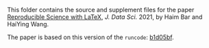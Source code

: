 This folder contains the source and supplement files for the paper 
[Reproducible Science with LaTeX](https://jds-online.org/journal/JDS/article/103/info), *J. Data Sci.* 2021, by Haim Bar and HaiYing Wang. 

The paper is based on this version of the `runcode`: [b1d05bf](https://github.com/Ossifragus/runcode/commit/b1d05bf5c897f00ec90c11c4da55a407b1612507).
